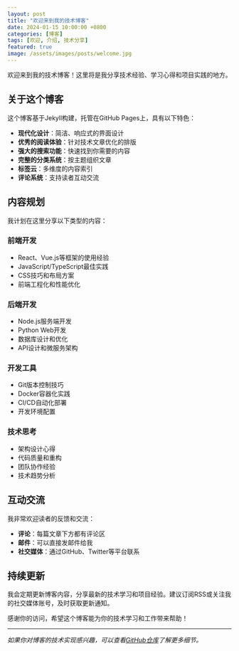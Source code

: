 ```yaml
---
layout: post
title: "欢迎来到我的技术博客"
date: 2024-01-15 10:00:00 +0800
categories: [博客]
tags: [欢迎, 介绍, 技术分享]
featured: true
image: /assets/images/posts/welcome.jpg
---
```


欢迎来到我的技术博客！这里将是我分享技术经验、学习心得和项目实践的地方。

## 关于这个博客

这个博客基于Jekyll构建，托管在GitHub Pages上，具有以下特色：

- **现代化设计**：简洁、响应式的界面设计
- **优秀的阅读体验**：针对技术文章优化的排版
- **强大的搜索功能**：快速找到你需要的内容
- **完整的分类系统**：按主题组织文章
- **标签云**：多维度的内容索引
- **评论系统**：支持读者互动交流

## 内容规划

我计划在这里分享以下类型的内容：

### 前端开发
- React、Vue.js等框架的使用经验
- JavaScript/TypeScript最佳实践
- CSS技巧和布局方案
- 前端工程化和性能优化

### 后端开发
- Node.js服务端开发
- Python Web开发
- 数据库设计和优化
- API设计和微服务架构

### 开发工具
- Git版本控制技巧
- Docker容器化实践
- CI/CD自动化部署
- 开发环境配置

### 技术思考
- 架构设计心得
- 代码质量和重构
- 团队协作经验
- 技术趋势分析

## 互动交流

我非常欢迎读者的反馈和交流：

- **评论**：每篇文章下方都有评论区
- **邮件**：可以直接发邮件给我
- **社交媒体**：通过GitHub、Twitter等平台联系

## 持续更新

我会定期更新博客内容，分享最新的技术学习和项目经验。建议订阅RSS或关注我的社交媒体账号，及时获取更新通知。

感谢你的访问，希望这个博客能为你的技术学习和工作带来帮助！

---

*如果你对博客的技术实现感兴趣，可以查看[GitHub仓库](https://github.com/yourusername/yourusername.github.io)了解更多细节。*